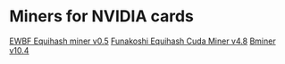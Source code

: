 # Miners for NVIDIA cards #

[EWBF Equihash miner v0.5](https://github.com/altpool/miners-nvidia/releases/tag/0.5)
[Funakoshi Equihash Cuda Miner v4.8](https://github.com/altpool/miners-nvidia/releases/tag/v4.8)
[Bminer v10.4](https://github.com/altpool/miners-nvidia/releases/tag/bminer)
